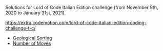 
Solutions for Lord of Code Italian Edition challenge (from November 9th, 2020 to January 31st, 2021).

https://extra.codemotion.com/lord-of-code-italian-edition-coding-challenge-t-c/

* [Geological Sorting](src/main/scala/it/polentino911/locie/geologicalSorting/README.md)
* [Number of Moves](src/main/scala/it/polentino911/locie/numberOfMoves/README.md)
